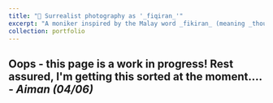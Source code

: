 ```yaml
---
title: "📸 Surrealist photography as '_fiqiran_'"
excerpt: "A moniker inspired by the Malay word _fikiran_ (meaning _thoughts_) and my name – I started '_fiqiran_' as a space to explore surrealist photography, where I blend graphic design principles and imagination into my photographic work. [Read more here](/portfolio/portfolio6_photo_fiqiran). <br/><br/><img src='/images/portfolio_fiqiran.png'>"
collection: portfolio
---
```


Oops - this page is a work in progress! Rest assured, I'm getting this sorted at the moment.... - _Aiman (04/06)_
------



